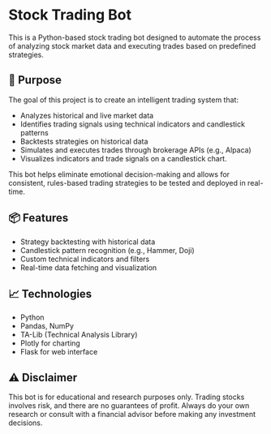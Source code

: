 # Stock Trading Bot

This is a Python-based stock trading bot designed to automate the process of analyzing stock market data and executing trades based on predefined strategies.

## 🚀 Purpose

The goal of this project is to create an intelligent trading system that:
- Analyzes historical and live market data
- Identifies trading signals using technical indicators and candlestick patterns
- Backtests strategies on historical data
- Simulates and executes trades through brokerage APIs (e.g., Alpaca)
- Visualizes indicators and trade signals on a candlestick chart. 

This bot helps eliminate emotional decision-making and allows for consistent, rules-based trading strategies to be tested and deployed in real-time.

## 📦 Features
- Strategy backtesting with historical data
- Candlestick pattern recognition (e.g., Hammer, Doji)
- Custom technical indicators and filters
- Real-time data fetching and visualization

## 📈 Technologies
- Python
- Pandas, NumPy
- TA-Lib (Technical Analysis Library)
- Plotly for charting
- Flask for web interface

## ⚠️ Disclaimer
This bot is for educational and research purposes only. Trading stocks involves risk, and there are no guarantees of profit. Always do your own research or consult with a financial advisor before making any investment decisions.









